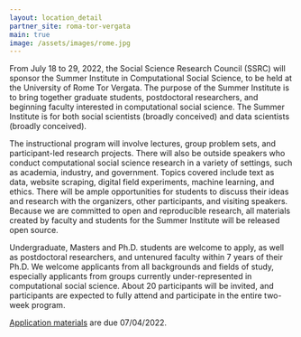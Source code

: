 ```yaml
---
layout: location_detail
partner_site: roma-tor-vergata
main: true
image: /assets/images/rome.jpg
---
```


From July 18 to 29, 2022, the Social Science Research Council (SSRC) will sponsor the Summer Institute in Computational Social Science, to be held at the University of Rome Tor Vergata. The purpose of the Summer Institute is to bring together graduate students, postdoctoral researchers, and beginning faculty interested in computational social science. The Summer Institute is for both social scientists (broadly conceived) and data scientists (broadly conceived).

The instructional program will involve lectures, group problem sets, and participant-led research projects. There will also be outside speakers who conduct computational social science research in a variety of settings, such as academia, industry, and government. Topics covered include text as data, website scraping, digital field experiments, machine learning, and ethics. There will be ample opportunities for students to discuss their ideas and research with the organizers, other participants, and visiting speakers. Because we are committed to open and reproducible research, all materials created by faculty and students for the Summer Institute will be released open source.

Undergraduate, Masters and Ph.D. students are welcome to apply, as well as postdoctoral researchers, and untenured faculty within 7 years of their Ph.D. We welcome applicants from all backgrounds and fields of study, especially applicants from groups currently under-represented in computational social science. About 20 participants will be invited, and participants are expected to fully attend and participate in the entire two-week program.

[Application materials](https://compsocialscience.github.io/summer-institute/2022/roma-tor-vergata/apply) are due 07/04/2022.
